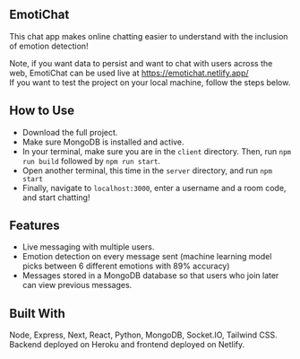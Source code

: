## EmotiChat

This chat app makes online chatting easier to understand with the inclusion of emotion detection!

Note, if you want data to persist and want to chat with users across the web, EmotiChat can be used live at https://emotichat.netlify.app/
\
If you want to test the project on your local machine, follow the steps below. 

## How to Use
- Download the full project.
- Make sure MongoDB is installed and active. 
- In your terminal, make sure you are in the `client` directory. Then, run `npm run build` followed by `npm run start`.
- Open another terminal, this time in the `server` directory, and run `npm start`
- Finally, navigate to `localhost:3000`, enter a username and a room code, and start chatting!

## Features

- Live messaging with multiple users.
- Emotion detection on every message sent (machine learning model picks between 6 different emotions with 89% accuracy)
- Messages stored in a MongoDB database so that users who join later can view previous messages.

## Built With

Node, Express, Next, React, Python, MongoDB, Socket.IO, Tailwind CSS.
\
Backend deployed on Heroku and frontend deployed on Netlify.
